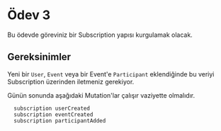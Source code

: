 # Ödev 3

Bu ödevde göreviniz bir Subscription yapısı kurgulamak olacak.

## Gereksinimler
Yeni bir `User`, `Event` veya bir Event'e `Participant` eklendiğinde bu veriyi Subscription üzerinden iletmeniz gerekiyor.

Günün sonunda aşağıdaki Mutation'lar çalışır vaziyette olmalıdır.

```
  subscription userCreated
  subscription eventCreated
  subscription participantAdded
```